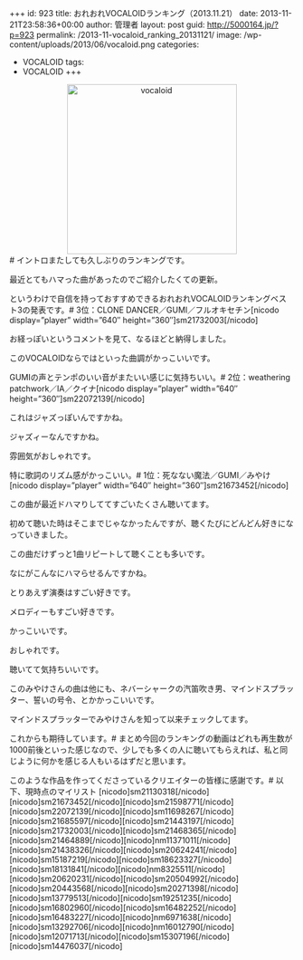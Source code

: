+++
id: 923
title: おれおれVOCALOIDランキング（2013.11.21）
date: 2013-11-21T23:58:36+00:00
author: 管理者
layout: post
guid: http://5000164.jp/?p=923
permalink: /2013-11-vocaloid_ranking_20131121/
image: /wp-content/uploads/2013/06/vocaloid.png
categories:
  - VOCALOID
tags:
  - VOCALOID
+++
</p> <div style="text-align: center;">
  <img src="http://5000164.jp/wp-content/uploads/2013/06/vocaloid.png" alt="vocaloid" width="300" height="300" class="aligncenter size-full wp-image-774" srcset="http://5000164.jp/wp-content/uploads/2013/06/vocaloid.png 300w, http://5000164.jp/wp-content/uploads/2013/06/vocaloid-150x150.png 150w" sizes="(max-width: 300px) 100vw, 300px" />
</div></a># イントロまたしても久しぶりのランキングです。
  
最近とてもハマった曲があったのでご紹介したくての更新。
  
というわけで自信を持っておすすめできるおれおれVOCALOIDランキングベスト3の発表です。# 3位：CLONE DANCER／GUMI／フルオキセチン[nicodo display=&#8221;player&#8221; width=&#8221;640&#8243; height=&#8221;360&#8243;]sm21732003[/nicodo]
  
お経っぽいというコメントを見て、なるほどと納得しました。
  
このVOCALOIDならではといった曲調がかっこいいです。
  
GUMIの声とテンポのいい音がまたいい感じに気持ちいい。# 2位：weathering patchwork／IA／クイナ[nicodo display=&#8221;player&#8221; width=&#8221;640&#8243; height=&#8221;360&#8243;]sm22072139[/nicodo]
  
これはジャズっぽいんですかね。
  
ジャズィーなんですかね。
  
雰囲気がおしゃれです。
  
特に歌詞のリズム感がかっこいい。# 1位：死なない魔法／GUMI／みやけ[nicodo display=&#8221;player&#8221; width=&#8221;640&#8243; height=&#8221;360&#8243;]sm21673452[/nicodo]
  
この曲が最近ドハマりしててすごいたくさん聴いてます。
  
初めて聴いた時はそこまでじゃなかったんですが、聴くたびにどんどん好きになっていきました。
  
この曲だけずっと1曲リピートして聴くことも多いです。
  
なにがこんなにハマらせるんですかね。
  
とりあえず演奏はすごい好きです。
  
メロディーもすごい好きです。
  
かっこいいです。
  
おしゃれです。
  
聴いてて気持ちいいです。
  
このみやけさんの曲は他にも、ネバーシャークの汽笛吹き男、マインドスプラッター、誓いの号令、とかかっこいいです。
  
マインドスプラッターでみやけさんを知って以来チェックしてます。
  
これからも期待しています。# まとめ今回のランキングの動画はどれも再生数が1000前後といった感じなので、少しでも多くの人に聴いてもらえれば、私と同じように何かを感じる人もいるはずだと思います。
  
このような作品を作ってくださっているクリエイターの皆様に感謝です。# 以下、現時点のマイリスト \[nicodo]sm21130318[/nicodo\]\[nicodo\]sm21673452\[/nicodo\]\[nicodo\]sm21598771\[/nicodo\]\[nicodo\]sm22072139\[/nicodo\]\[nicodo\]sm11698267\[/nicodo\]\[nicodo\]sm21685597\[/nicodo\]\[nicodo\]sm21443197\[/nicodo\]\[nicodo\]sm21732003\[/nicodo\]\[nicodo\]sm21468365\[/nicodo\]\[nicodo\]sm21464889\[/nicodo\]\[nicodo\]nm11371011\[/nicodo\]\[nicodo\]sm21438326\[/nicodo\]\[nicodo\]sm20624241\[/nicodo\]\[nicodo\]sm15187219\[/nicodo\]\[nicodo\]sm18623327\[/nicodo\]\[nicodo\]sm18131841\[/nicodo\]\[nicodo\]nm8325511\[/nicodo\]\[nicodo\]sm20620231\[/nicodo\]\[nicodo\]sm20504992\[/nicodo\]\[nicodo\]sm20443568\[/nicodo\]\[nicodo\]sm20271398\[/nicodo\]\[nicodo\]sm13779513\[/nicodo\]\[nicodo\]sm19251235\[/nicodo\]\[nicodo\]sm16802960\[/nicodo\]\[nicodo\]sm16482252\[/nicodo\]\[nicodo\]sm16483227\[/nicodo\]\[nicodo\]nm6971638\[/nicodo\]\[nicodo\]sm13292706\[/nicodo\]\[nicodo\]nm16012790\[/nicodo\]\[nicodo\]sm12071713\[/nicodo\]\[nicodo\]sm15307196\[/nicodo\]\[nicodo\]sm14476037[/nicodo]